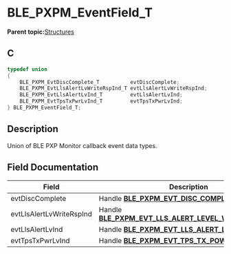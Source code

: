 # BLE\_PXPM\_EventField\_T

**Parent topic:**[Structures](GUID-CB548428-A46D-43EA-9047-32BC79F54282.md)

## C

```c
typedef union
{
    BLE_PXPM_EvtDiscComplete_T          evtDiscComplete;
    BLE_PXPM_EvtLlsAlertLvWriteRspInd_T evtLlsAlertLvWriteRspInd;
    BLE_PXPM_EvtLlsAlertLvInd_T         evtLlsAlertLvInd;
    BLE_PXPM_EvtTpsTxPwrLvInd_T         evtTpsTxPwrLvInd;
} BLE_PXPM_EventField_T;
```

## Description

Union of BLE PXP Monitor callback event data types.

## Field Documentation

|Field|Description|
|-----|-----------|
|evtDiscComplete|Handle **[BLE\_PXPM\_EVT\_DISC\_COMPLETE\_IND](GUID-18A9DADE-E30C-443A-9D82-4219BC843237.md)**.|
|evtLlsAlertLvWriteRspInd|Handle **[BLE\_PXPM\_EVT\_LLS\_ALERT\_LEVEL\_WRITE\_RSP\_IND](GUID-18A9DADE-E30C-443A-9D82-4219BC843237.md)**.|
|evtLlsAlertLvInd|Handle **[BLE\_PXPM\_EVT\_LLS\_ALERT\_LEVEL\_IND](GUID-18A9DADE-E30C-443A-9D82-4219BC843237.md)**.|
|evtTpsTxPwrLvInd|Handle **[BLE\_PXPM\_EVT\_TPS\_TX\_POWER\_LEVEL\_IND](GUID-18A9DADE-E30C-443A-9D82-4219BC843237.md)**.|

